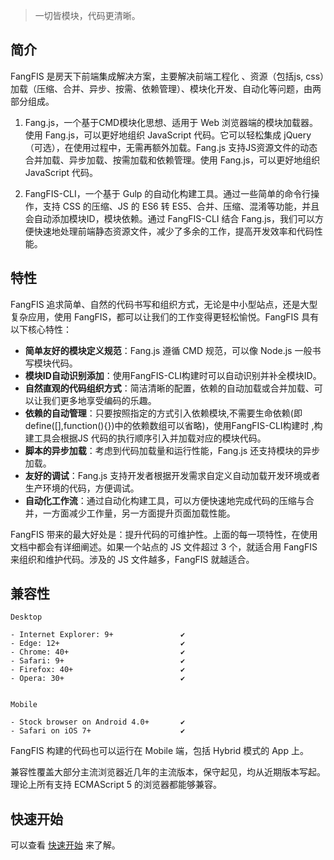> 一切皆模块，代码更清晰。

## 简介
FangFIS 是房天下前端集成解决方案，主要解决前端工程化 、资源（包括js, css）加载（压缩、合并、异步、按需、依赖管理）、模块化开发、自动化等问题，由两部分组成。

1. Fang.js，一个基于CMD模块化思想、适用于 Web 浏览器端的模块加载器。使用 Fang.js，可以更好地组织 JavaScript 代码。它可以轻松集成 jQuery（可选），在使用过程中，无需再额外加载。Fang.js 支持JS资源文件的动态合并加载、异步加载、按需加载和依赖管理。使用 Fang.js，可以更好地组织 JavaScript 代码。

2. FangFIS-CLI，一个基于 Gulp 的自动化构建工具。通过一些简单的命令行操作，支持 CSS 的压缩、JS 的 ES6 转 ES5、合并、压缩、混淆等功能，并且会自动添加模块ID，模块依赖。通过 FangFIS-CLI 结合 Fang.js，我们可以方便快速地处理前端静态资源文件，减少了多余的工作，提高开发效率和代码性能。

## 特性

FangFIS 追求简单、自然的代码书写和组织方式，无论是中小型站点，还是大型复杂应用，使用 FangFIS，都可以让我们的工作变得更轻松愉悦。FangFIS 具有以下核心特性：
- **简单友好的模块定义规范**：Fang.js 遵循 CMD 规范，可以像 Node.js 一般书写模块代码。
- **模块ID自动识别添加**：使用FangFIS-CLI构建时可以自动识别并补全模块ID。
- **自然直观的代码组织方式**：简洁清晰的配置，依赖的自动加载或合并加载、可以让我们更多地享受编码的乐趣。
- **依赖的自动管理**：只要按照指定的方式引入依赖模块,不需要生命依赖(即define([],function(){})中的依赖数组可以省略)，使用FangFIS-CLI构建时 ,构建工具会根据JS 代码的执行顺序引入并加载对应的模块代码。
- **脚本的异步加载**：考虑到代码加载量和运行性能，Fang.js 还支持模块的异步加载。
- **友好的调试**：Fang.js 支持开发者根据开发需求自定义自动加载开发环境或者生产环境的代码，方便调试。
- **自动化工作流**：通过自动化构建工具，可以方便快速地完成代码的压缩与合并，一方面减少工作量，另一方面提升页面加载性能。

FangFIS 带来的最大好处是：提升代码的可维护性。上面的每一项特性，在使用文档中都会有详细阐述。如果一个站点的 JS 文件超过 3 个，就适合用 FangFIS 来组织和维护代码。涉及的 JS 文件越多，FangFIS 就越适合。

## 兼容性

```
Desktop

- Internet Explorer: 9+               ✔
- Edge: 12+                           ✔
- Chrome: 40+                         ✔
- Safari: 9+                          ✔
- Firefox: 40+                        ✔
- Opera: 30+                          ✔


Mobile

- Stock browser on Android 4.0+       ✔
- Safari on iOS 7+                    ✔
```

FangFIS 构建的代码也可以运行在 Mobile 端，包括 Hybrid 模式的 App 上。

兼容性覆盖大部分主流浏览器近几年的主流版本，保守起见，均从近期版本写起。理论上所有支持 ECMAScript 5 的浏览器都能够兼容。

## 快速开始

可以查看 [快速开始](quickstart.md) 来了解。
